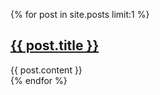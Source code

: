 {% for post in site.posts limit:1 %}
<h2><a href="{{ post.url }}">{{ post.title }}</a></h2>
<div>{{ post.content }}</div>
{% endfor %}
